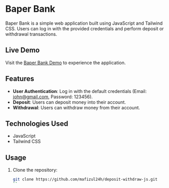 # Baper Bank

Baper Bank is a simple web application built using JavaScript and Tailwind CSS. Users can log in with the provided credentials and perform deposit or withdrawal transactions.

## Live Demo

Visit the [Baper Bank Demo](https://mafizul24h.github.io/deposit-withdraw-js/) to experience the application.

## Features

- **User Authentication**: Log in with the default credentials (Email: john@gmail.com, Password: 123456).
- **Deposit**: Users can deposit money into their account.
- **Withdrawal**: Users can withdraw money from their account.

## Technologies Used

- JavaScript
- Tailwind CSS

## Usage

1. Clone the repository:

   ```bash
   git clone https://github.com/mafizul24h/deposit-withdraw-js.git
   ``
